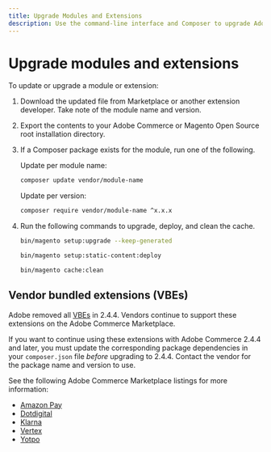 ```yaml
---
title: Upgrade Modules and Extensions
description: Use the command-line interface and Composer to upgrade Adobe Commerce and Magento Open Source modules and extensions.
---
```


# Upgrade modules and extensions

To update or upgrade a module or extension:

1. Download the updated file from Marketplace or another extension developer. Take note of the module name and version.

1. Export the contents to your Adobe Commerce or Magento Open Source root installation directory.

1. If a Composer package exists for the module, run one of the following.

   Update per module name:

   ```bash
   composer update vendor/module-name
   ```

   Update per version:

   ```bash
   composer require vendor/module-name ^x.x.x
   ```

1. Run the following commands to upgrade, deploy, and clean the cache.

   ```bash
   bin/magento setup:upgrade --keep-generated
   ```
   
   ```bash
   bin/magento setup:static-content:deploy
   ```

   ```bash
   bin/magento cache:clean
   ```

## Vendor bundled extensions (VBEs)

Adobe removed all [VBEs](https://devdocs.magento.com/extensions/vendor/) in 2.4.4. Vendors continue to support these extensions on the Adobe Commerce Marketplace.

If you want to continue using these extensions with Adobe Commerce 2.4.4 and later, you must update the corresponding package dependencies in your `composer.json` file _before_ upgrading to 2.4.4. Contact the vendor for the package name and version to use.

See the following Adobe Commerce Marketplace listings for more information:

- [Amazon Pay](https://marketplace.magento.com/amzn-amazon-pay-magento-2-module.html)
- [Dotdigital](https://marketplace.magento.com/dotdigital-dotdigital-magento2-os-package.html)
- [Klarna](https://marketplace.magento.com/klarna-m2-klarna.html)
- [Vertex](https://marketplace.magento.com/vertexinc-vertex-tax-module.html)
- [Yotpo](https://marketplace.magento.com/yotpo-module-yotpo.html)

